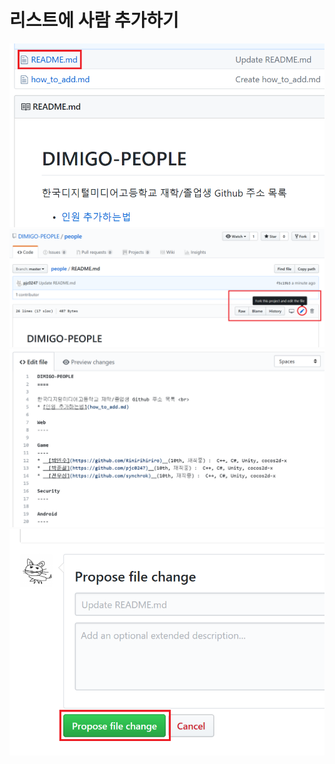 리스트에 사람 추가하기
====

![step1](img/step1.png)
![step2](img/step2.png)
![step3](img/step3.png)
![step4](img/step4.png)
